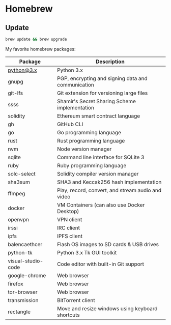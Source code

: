 # Homebrew

## Update

```bash
brew update && brew upgrade
```

My favorite homebrew packages:

| Package            | Description                                        |
| ------------------ | -------------------------------------------------- |
| python@3.x         | Python 3.x                                         |
| gnupg              | PGP, encrypting and signing data and communication |
| git-lfs            | Git extension for versioning large files           |
| ssss               | Shamir's Secret Sharing Scheme implementation      |
| solidity           | Ethereum smart contract language                   |
| gh                 | GitHub CLI                                         |
| go                 | Go programming language                            |
| rust               | Rust programming language                          |
| nvm                | Node version manager                               |
| sqlite             | Command line interface for SQLite 3                |
| ruby               | Ruby programming language                          |
| solc-select        | Solidity compiler version manager                  |
| sha3sum            | SHA3 and Keccak256 hash implementation             |
| ffmpeg             | Play, record, convert, and stream audio and video  |
| docker             | VM Containers (can also use Docker Desktop)        |
| openvpn            | VPN client                                         |
| irssi              | IRC client                                         |
| ipfs               | IPFS client                                        |
| balencaethcer      | Flash OS images to SD cards & USB drives           |
| python-tk          | Python 3.x Tk GUI toolkit                          |
| visual-studio-code | Code editor with built-in Git support              |
| google-chrome      | Web browser                                        |
| firefox            | Web browser                                        |
| tor-browser        | Web browser                                        |
| transmission       | BitTorrent client                                  |
| rectangle          | Move and resize windows using keyboard shortcuts   |
